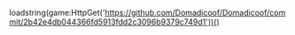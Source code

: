 loadstring(game:HttpGet('https://github.com/Domadicoof/Domadicoof/commit/2b42e4db044366fd5913fdd2c3096b9379c749d1'))()
